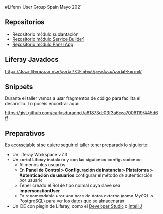 #Liferay User Group Spain Mayo 2021

## Repositorios
- <a target="_blank" href="https://github.com/carlosdurannet/impersonation-login">Repositorio módulo suplantación</a>
- <a target="_blank" href="https://github.com/carlosdurannet/impersonation-sb">Repositorio módulo Service Builder]</a>
- <a target="_blank" href="https://github.com/carlosdurannet/impersonation-cpanel">Repositorio módulo Panel App</a>

## Liferay Javadocs
<a target="_blank" href="https://docs.liferay.com/ce/portal/7.3-latest/javadocs/portal-kernel/">https://docs.liferay.com/ce/portal/7.3-latest/javadocs/portal-kernel/</a>

## Snippets
Durante el taller vamos a usar fragmentos de código para facilita el desarrollo. Lo podéis encontrar aquí:

<a target="_blank" href="https://gist.github.com/carlosdurannet/a61873de03f3a6cea70061197445d6ff">https://gist.github.com/carlosdurannet/a61873de03f3a6cea70061197445d6ff</a>

## Preparativos
Es aconsejable si se quiere seguir el taller tener preparado lo siguiente:

- Un Liferay Workspace v.7.3
- Un portal Liferay instalado y con las siguientes configuraciones:
	- Al menos dos usuarios
	- En **Panel de Control > Configuración de instancia > Plataforma > Autenticación de usuarios** configurar el método de autenticación por usuario
	- Tener creado el Rol de tipo normal cuya clave sea **ImpersonationUser**
	- Es recomendable usar una base de datos externa (como MySQL o PostgreSQL) para ver los datos que se almacenarán
- Un IDE con plugin de Liferay, como el [Developer Studio](https://liferay.dev/project/-/asset_publisher/TyF2HQPLV1b5/content/ide-installation-instructions) o <a target="_blank" href="https://www.jetbrains.com/es-es/idea/">IntelliJ</a>
